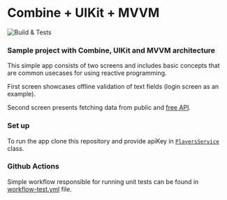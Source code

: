 # Combine + UIKit + MVVM

![Build & Tests](https://github.com/mcichecki/Combine-MVVM/workflows/Unit%20Tests/badge.svg?branch=master)

### Sample project with Combine, UIKit and MVVM architecture

This simple app consists of two screens and includes basic concepts that are common usecases for using reactive programming.

First screen showcases offline validation of text fields (login screen as an example).

Second screen presents fetching data from public and [free API](https://rapidapi.com).

### Set up

To run the app clone this repository and provide apiKey in [`PlayersService`](https://github.com/mcichecki/Combine-MVVM/blob/79fe946d372ae7dd3969ab4f5654a30b74271ed9/CombineDemo/API/Service/PlayersService.swift#L22) class.

### Github Actions

Simple workflow responsible for running unit tests can be found in [workflow-test.yml](https://github.com/mcichecki/Combine-MVVM/blob/master/.github/workflows/workflow-test.yml) file.
